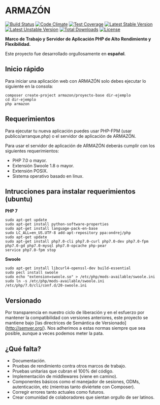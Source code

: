 # ARMAZÓN

[![Build Status](https://travis-ci.org/armazon/armazon.svg?branch=master)](https://travis-ci.org/armazon/armazon) 
[![Code Climate](https://codeclimate.com/github/armazon/armazon/badges/gpa.svg)](https://codeclimate.com/github/armazon/armazon) 
[![Test Coverage](https://codeclimate.com/github/armazon/armazon/badges/coverage.svg)](https://codeclimate.com/github/armazon/armazon/coverage) 
[![Latest Stable Version](https://poser.pugx.org/armazon/armazon/v/stable)](https://packagist.org/packages/armazon/armazon) 
[![Latest Unstable Version](https://poser.pugx.org/armazon/armazon/v/unstable)](https://packagist.org/packages/armazon/armazon) 
[![Total Downloads](https://poser.pugx.org/armazon/armazon/downloads)](https://packagist.org/packages/armazon/armazon) 
[![License](https://poser.pugx.org/armazon/armazon/license)](https://packagist.org/packages/armazon/armazon) 

**Marco de Trabajo y Servidor de Aplicación PHP de Alto Rendimiento y Flexibilidad.**

Este proyecto fue desarrollado orgullosamente en **español**. 

## Inicio rápido

Para iniciar una aplicación web con ARMAZÓN solo debes ejecutar lo siguiente en la consola:

```shell
composer create-project armazon/proyecto-base dir-ejemplo
cd dir-ejemplo
php armazon
```

## Requerimientos

Para ejecutar tu nueva aplicación puedes usar PHP-FPM (usar publico/arranque.php) o el servidor de aplicación de ARMAZÓN.

Para usar el servidor de aplicación de ARMAZÓN deberás cumplir con los siguientes requerimientos:

- PHP 7.0 o mayor.
- Extensión Swoole 1.8 o mayor.
- Extensión POSIX.
- Sistema operativo basado en linux.

## Intrucciones para instalar requerimientos (ubuntu)

**PHP 7**
```shell
sudo apt-get update
sudo apt-get install python-software-properties
sudo apt-get install language-pack-en-base
sudo LC_ALL=en_US.UTF-8 add-apt-repository ppa:ondrej/php
sudo apt-get update
sudo apt-get install php7.0-cli php7.0-curl php7.0-dev php7.0-fpm php7.0-gd php7.0-mysql php7.0-opcache php-pear
service php7.0-fpm stop
```

**Swoole**
```shell
sudo apt-get install libcurl4-openssl-dev build-essential
sudo pecl install swoole
sudo echo "extension=swoole.so" > /etc/php/mods-available/swoole.ini
sudo ln -s /etc/php/mods-available/swoole.ini /etc/php/7.0/cli/conf.d/20-swoole.ini
```

## Versionado

Por transparencia en nuestro ciclo de liberación y en el esfuerzo por mantener la compatibilidad con versiones anteriores, este proyecto se mantiene bajo [las directrices de Semántica de Versionado] (http://semver.org/). Nos adherimos a estas normas siempre que sea posible, aunque a veces podemos meter la pata.

## ¿Qué falta?

- Documentación.
- Pruebas de rendimiento contra otros marcos de trabajo.
- Pruebas unitarias que cubran el 100% del código.
- Implementación de middlewares (viene en camino).
- Componentes básicos como el manejador de sesiones, ODMs, autenticación, etc (mientras tanto diviértete con Composer).
- Corregir errores tanto actuales como futuros.
- Crear comunidad de colaboradores que sientan orgullo de ser latinos.
